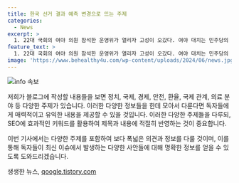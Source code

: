 ```yaml
---
title: 한국 선거 결과 예측 변경으로 뜨는 주제
categories:
  - News
excerpt: >
  1. 22대 국회의 여야 의원 참석한 운영위가 열리자 고성이 오갔다. 여야 대치는 민주당의 해병대원 특검법, 방통위원장 탄핵안 표결로 예상된다. 2. 국민의힘 당권 주자 한동훈원희룡 후보가 정체성 공방 전개. 3. 북한, 닷새 만에 탄도미사일 발사. 한 발은 평양 인근 추정. 4. 대치역 연기, 리튬 배터리에서 시작. 안전 우려 잇따라. 5. 원달러 외환시장 마감, 다음날 새벽 2시로 연장. 심야시간 투자 활성화 기대. 6. 미국 유권자 70% 이상, 바이든 대통령 대선 포기 요구. 7. 고려대 의과대학 교수들, 무기한 휴진. 블랙리스트 또 공개.
feature_text: >
  1. 22대 국회의 여야 의원 참석한 운영위가 열리자 고성이 오갔다. 여야 대치는 민주당의 해병대원 특검법, 방통위원장 탄핵안 표결로 예상된다. 2. 국민의힘 당권 주자 한동훈원희룡 후보가 정체성 공방 전개. 3. 북한, 닷새 만에 탄도미사일 발사. 한 발은 평양 인근 추정. 4. 대치역 연기, 리튬 배터리에서 시작. 안전 우려 잇따라. 5. 원달러 외환시장 마감, 다음날 새벽 2시로 연장. 심야시간 투자 활성화 기대. 6. 미국 유권자 70% 이상, 바이든 대통령 대선 포기 요구. 7. 고려대 의과대학 교수들, 무기한 휴진. 블랙리스트 또 공개.
image: 'https://www.behealthy4u.com/wp-content/uploads/2024/06/news.jpg'
---
```


<p><img src="https://www.behealthy4u.com/wp-content/uploads/2024/06/news.jpg" alt="info 속보" /></p>

<p>저희가 블로그에 작성할 내용들을 보면 정치, 국제, 경제, 안전, 환율, 국제 관계, 의료 분야 등 다양한 주제가 있습니다. 이러한 다양한 정보들을 한데 모아서 다룬다면 독자들에게 매력적이고 유익한 내용을 제공할 수 있을 것입니다. 이러한 다양한 주제들을 다루되, SEO에 효과적인 키워드를 활용하여 제목과 내용에 적절히 반영하는 것이 중요합니다.</p>

<p>이번 기사에서는 다양한 주제를 포함하여 보다 폭넓은 의견과 정보를 다룰 것이며, 이를 통해 독자들이 최신 이슈에서 발생하는 다양한 사안들에 대해 명확한 정보를 얻을 수 있도록 도와드리겠습니다.</p>
생생한 뉴스, <a href="https://qoogle.tistory.com" rel="dofollow">qoogle.tistory.com</a>


